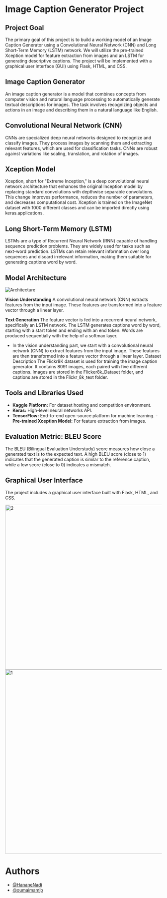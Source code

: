 # Image Caption Generator Project
## Project Goal
The primary goal of this project is to build a working model of an Image Caption Generator using a Convolutional Neural Network (CNN) and Long Short-Term Memory (LSTM) network. We will utilize the pre-trained Xception model for feature extraction from images and an LSTM for generating descriptive captions. The project will be implemented with a graphical user interface (GUI) using Flask, HTML, and CSS.

## Image Caption Generator
An image caption generator is a model that combines concepts from computer vision and natural language processing to automatically generate textual descriptions for images. The task involves recognizing objects and actions in an image and describing them in a natural language like English.

## Convolutional Neural Network (CNN)
CNNs are specialized deep neural networks designed to recognize and classify images. They process images by scanning them and extracting relevant features, which are used for classification tasks. CNNs are robust against variations like scaling, translation, and rotation of images.

## Xception Model
Xception, short for "Extreme Inception," is a deep convolutional neural network architecture that enhances the original Inception model by replacing standard convolutions with depthwise separable convolutions. This change improves performance, reduces the number of parameters, and decreases computational cost. Xception is trained on the ImageNet dataset with 1000 different classes and can be imported directly using keras.applications.

## Long Short-Term Memory (LSTM)
LSTMs are a type of Recurrent Neural Network (RNN) capable of handling sequence prediction problems. They are widely used for tasks such as next-word prediction. LSTMs can retain relevant information over long sequences and discard irrelevant information, making them suitable for generating captions word by word.

## Model Architecture

![Architecture](https://github.com/HananeNadi/Image-captioning/assets/127529925/28686b7d-5030-46fd-8959-027478dcb3a4)

**Vision Understanding**
A convolutional neural network (CNN) extracts features from the input image. These features are transformed into a feature vector through a linear layer.

**Text Generation**
The feature vector is fed into a recurrent neural network, specifically an LSTM network. The LSTM generates captions word by word, starting with a start token and ending with an end token. Words are produced sequentially with the help of a softmax layer.
- In the vision understanding part, we start with a convolutional neural network (CNN) to extract features from the input image. These features are then transformed into a feature vector through a linear layer.
Dataset Description
The Flickr8K dataset is used for training the image caption generator. It contains 8091 images, each paired with five different captions. Images are stored in the Flicker8k_Dataset folder, and captions are stored in the Flickr_8k_text folder.

## Tools and Libraries Used

- **Kaggle Platform:** For dataset hosting and competition environment.
- **Keras:** High-level neural networks API.
- **TensorFlow:** End-to-end open-source platform for machine learning.
-**Pre-trained Xception Model:** For feature extraction from images.
  
## Evaluation Metric: BLEU Score
The BLEU (Bilingual Evaluation Understudy) score measures how close a generated text is to the expected text. A high BLEU score (close to 1) indicates that the generated caption is similar to the reference caption, while a low score (close to 0) indicates a mismatch.

## Graphical User Interface
The project includes a graphical user interface built with Flask, HTML, and CSS.


<img width="527" alt="2" src="https://github.com/HananeNadi/Image-captioning/assets/127529925/8b25ba62-e7ad-4dfa-9b99-0ea88b8af10e">


<img width="590" alt="1" src="https://github.com/HananeNadi/Image-captioning/assets/127529925/7d40966c-52f2-4e75-8f36-ae425f008ffb">

   # Authors

- [@HananeNadi](https://github.com/HananeNadi)
- [@oumaimamjb](https://github.com/oumaimamjb)


